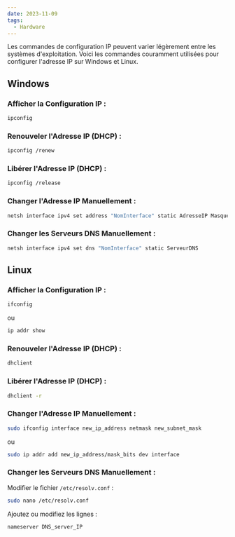 ```yaml
---
date: 2023-11-09
tags:
  - Hardware
---
```

Les commandes de configuration IP peuvent varier légèrement entre les systèmes d'exploitation. Voici les commandes couramment utilisées pour configurer l'adresse IP sur Windows et Linux.

## Windows

### Afficher la Configuration IP :
```bash
ipconfig
```

### Renouveler l'Adresse IP (DHCP) :
```bash
ipconfig /renew
```

### Libérer l'Adresse IP (DHCP) :
```bash
ipconfig /release
```

### Changer l'Adresse IP Manuellement :
```bash
netsh interface ipv4 set address "NomInterface" static AdresseIP Masque Passerelle
```

### Changer les Serveurs DNS Manuellement :
```bash
netsh interface ipv4 set dns "NomInterface" static ServeurDNS
```

## Linux

### Afficher la Configuration IP :
```bash
ifconfig
```
ou
```bash
ip addr show
```

### Renouveler l'Adresse IP (DHCP) :
```bash
dhclient
```

### Libérer l'Adresse IP (DHCP) :
```bash
dhclient -r
```

### Changer l'Adresse IP Manuellement :
```bash
sudo ifconfig interface new_ip_address netmask new_subnet_mask
```
ou
```bash
sudo ip addr add new_ip_address/mask_bits dev interface
```

### Changer les Serveurs DNS Manuellement :
Modifier le fichier `/etc/resolv.conf` :
```bash
sudo nano /etc/resolv.conf
```
Ajoutez ou modifiez les lignes :
```bash
nameserver DNS_server_IP
```
